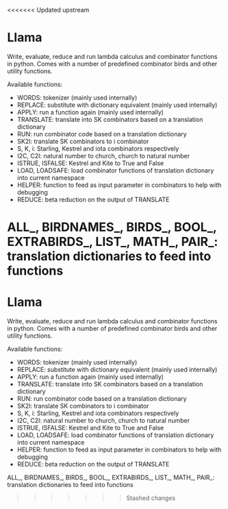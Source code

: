 <<<<<<< Updated upstream
# Llama

Write, evaluate, reduce and run lambda calculus and combinator functions in python. Comes with a number of predefined combinator birds and other utility functions.

Available functions:
 - WORDS: tokenizer (mainly used internally)
 - REPLACE: substitute with dictionary equivalent (mainly used internally)
 - APPLY: run a function again (mainly used internally)
 - TRANSLATE: translate into SK combinators based on a translation dictionary
 - RUN: run combinator code based on a translation dictionary
 - SK2I: translate SK combinators to i combinator
 - S, K, i: Starling, Kestrel and iota combinators respectively
 - I2C, C2I: natural number to church, church to natural number
 - ISTRUE, ISFALSE: Kestrel and Kite to True and False
 - LOAD, LOADSAFE: load combinator functions of translation dictionary into current namespace
 - HELPER: function to feed as input parameter in combinators to help with debugging
 - REDUCE: beta reduction on the output of TRANSLATE

 ALL_, BIRDNAMES_, BIRDS_, BOOL_, EXTRABIRDS_, LIST_, MATH_, PAIR_: translation dictionaries to feed into functions
=======
# Llama

Write, evaluate, reduce and run lambda calculus and combinator functions in python. Comes with a number of predefined combinator birds and other utility functions.

Available functions:
 - WORDS: tokenizer (mainly used internally)
 - REPLACE: substitute with dictionary equivalent (mainly used internally)
 - APPLY: run a function again (mainly used internally)
 - TRANSLATE: translate into SK combinators based on a translation dictionary
 - RUN: run combinator code based on a translation dictionary
 - SK2I: translate SK combinators to i combinator
 - S, K, i: Starling, Kestrel and iota combinators respectively
 - I2C, C2I: natural number to church, church to natural number
 - ISTRUE, ISFALSE: Kestrel and Kite to True and False
 - LOAD, LOADSAFE: load combinator functions of translation dictionary into current namespace
 - HELPER: function to feed as input parameter in combinators to help with debugging
 - REDUCE: beta reduction on the output of TRANSLATE

 ALL_, BIRDNAMES_, BIRDS_, BOOL_, EXTRABIRDS_, LIST_, MATH_, PAIR_: translation dictionaries to feed into functions

>>>>>>> Stashed changes
